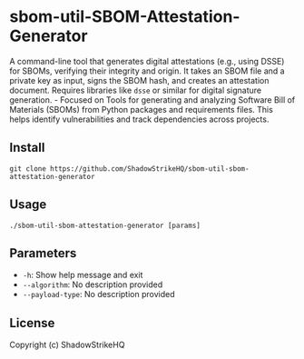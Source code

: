 # sbom-util-SBOM-Attestation-Generator
A command-line tool that generates digital attestations (e.g., using DSSE) for SBOMs, verifying their integrity and origin. It takes an SBOM file and a private key as input, signs the SBOM hash, and creates an attestation document. Requires libraries like `dsse` or similar for digital signature generation. - Focused on Tools for generating and analyzing Software Bill of Materials (SBOMs) from Python packages and requirements files. This helps identify vulnerabilities and track dependencies across projects.

## Install
`git clone https://github.com/ShadowStrikeHQ/sbom-util-sbom-attestation-generator`

## Usage
`./sbom-util-sbom-attestation-generator [params]`

## Parameters
- `-h`: Show help message and exit
- `--algorithm`: No description provided
- `--payload-type`: No description provided

## License
Copyright (c) ShadowStrikeHQ

